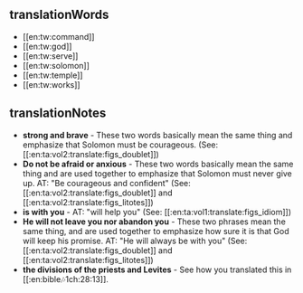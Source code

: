 ## translationWords

* [[en:tw:command]]
* [[en:tw:god]]
* [[en:tw:serve]]
* [[en:tw:solomon]]
* [[en:tw:temple]]
* [[en:tw:works]]

## translationNotes

* **strong and brave** - These two words basically mean the same thing and emphasize that Solomon must be courageous. (See: [[:en:ta:vol2:translate:figs_doublet]])
* **Do not be afraid or anxious** - These two words basically mean the same thing and are used together to emphasize that Solomon must never give up. AT: "Be courageous and confident" (See: [[:en:ta:vol2:translate:figs_doublet]] and [[:en:ta:vol2:translate:figs_litotes]])
* **is with you** - AT: "will help you" (See: [[:en:ta:vol1:translate:figs_idiom]])
* **He will not leave you nor abandon you** - These two phrases mean the same thing, and are used together to emphasize how sure it is that God will keep his promise. AT: "He will always be with you" (See: [[:en:ta:vol2:translate:figs_doublet]] and [[:en:ta:vol2:translate:figs_litotes]])
* **the divisions of the priests and Levites** - See how you translated this in [[:en:bible:notes:1ch:28:13]].
